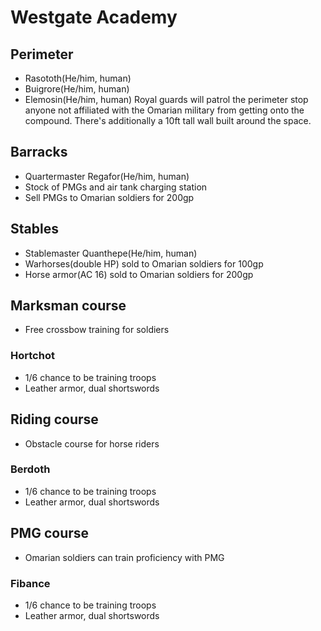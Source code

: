 # Westgate Academy

## Perimeter
- Rasototh(He/him, human)
- Buigrore(He/him, human)
- Elemosin(He/him, human)
Royal guards will patrol the perimeter stop anyone not affiliated with the Omarian military from getting onto the compound. There's additionally a 10ft tall wall built around the space.

## Barracks
- Quartermaster Regafor(He/him, human)
- Stock of PMGs and air tank charging station
- Sell PMGs to Omarian soldiers for 200gp

## Stables
- Stablemaster Quanthepe(He/him, human)
- Warhorses(double HP) sold to Omarian soldiers for 100gp
- Horse armor(AC 16) sold to Omarian soldiers for 200gp

## Marksman course
- Free crossbow training for soldiers

### Hortchot
- 1/6 chance to be training troops
- Leather armor, dual shortswords


## Riding course
- Obstacle course for horse riders

### Berdoth
- 1/6 chance to be training troops
- Leather armor, dual shortswords

## PMG course
- Omarian soldiers can train proficiency with PMG

### Fibance
- 1/6 chance to be training troops
- Leather armor, dual shortswords